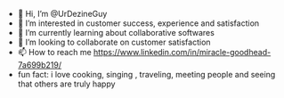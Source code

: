 - 👋 Hi, I’m @UrDezineGuy
- 👀 I’m interested in customer success, experience and satisfaction 
- 🌱 I’m currently learning about collaborative softwares 
- 💞️ I’m looking to collaborate on customer satisfaction
- 📫 How to reach me https://www.linkedin.com/in/miracle-goodhead-7a699b219/
- fun fact: i love cooking, singing , traveling, meeting people and seeing that others are truly happy
<!---
I see myself as a great contributor in the right team of course....
You can click the Preview link to take a look at your changes.
--->
